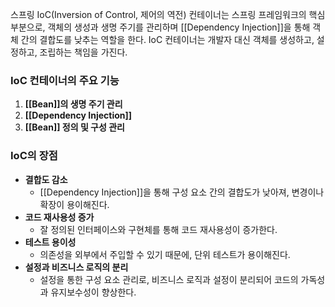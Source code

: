 스프링 IoC(Inversion of Control, 제어의 역전) 컨테이너는 스프링 프레임워크의 핵심 부분으로, 객체의 생성과 생명 주기를 관리하며 [[Dependency Injection]]을 통해 객체 간의 결합도를 낮추는 역할을 한다. 
IoC 컨테이너는 개발자 대신 객체를 생성하고, 설정하고, 조립하는 책임을 가진다.

### IoC 컨테이너의 주요 기능
1. **[[Bean]]의 생명 주기 관리**
2. **[[Dependency Injection]]**
3. **[[Bean]] 정의 및 구성 관리**

### IoC의 장점
- **결합도 감소**
	- [[Dependency Injection]]을 통해 구성 요소 간의 결합도가 낮아져, 변경이나 확장이 용이해진다.
- **코드 재사용성 증가**
	- 잘 정의된 인터페이스와 구현체를 통해 코드 재사용성이 증가한다.
- **테스트 용이성**
	- 의존성을 외부에서 주입할 수 있기 때문에, 단위 테스트가 용이해진다.
- **설정과 비즈니스 로직의 분리**
	- 설정을 통한 구성 요소 관리로, 비즈니스 로직과 설정이 분리되어 코드의 가독성과 유지보수성이 향상한다.